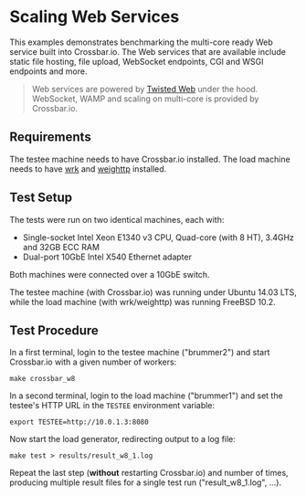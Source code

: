 # Scaling Web Services

This examples demonstrates benchmarking the multi-core ready Web service built into Crossbar.io. The Web services that are available include static file hosting, file upload, WebSocket endpoints, CGI and WSGI endpoints and more.

> Web services are powered by [Twisted Web](http://twistedmatrix.com/documents/current/web/howto/using-twistedweb.html) under the hood. WebSocket, WAMP and scaling on multi-core is provided by Crossbar.io.

## Requirements

The testee machine needs to have Crossbar.io installed. The load machine needs to have [wrk](https://github.com/wg/wrk) and [weighttp](https://github.com/lighttpd/weighttp) installed.

## Test Setup

The tests were run on two identical machines, each with:

* Single-socket Intel Xeon E1340 v3 CPU, Quad-core (with 8 HT), 3.4GHz and 32GB ECC RAM
* Dual-port 10GbE Intel X540 Ethernet adapter

Both machines were connected over a 10GbE switch.

The testee machine (with Crossbar.io) was running under Ubuntu 14.03 LTS, while the load machine (with wrk/weighttp) was running FreeBSD 10.2.

## Test Procedure

In a first terminal, login to the testee machine ("brummer2") and start Crossbar.io with a given number of workers:

```
make crossbar_w8
```

In a second terminal, login to the load machine ("brummer1") and set the testee's HTTP URL in the `TESTEE` environment variable:

```
export TESTEE=http://10.0.1.3:8080
```

Now start the load generator, redirecting output to a log file:

```
make test > results/result_w8_1.log
```

Repeat the last step (**without** restarting Crossbar.io) and number of times, producing multiple result files for a single test run ("result_w8_1.log", ...).

